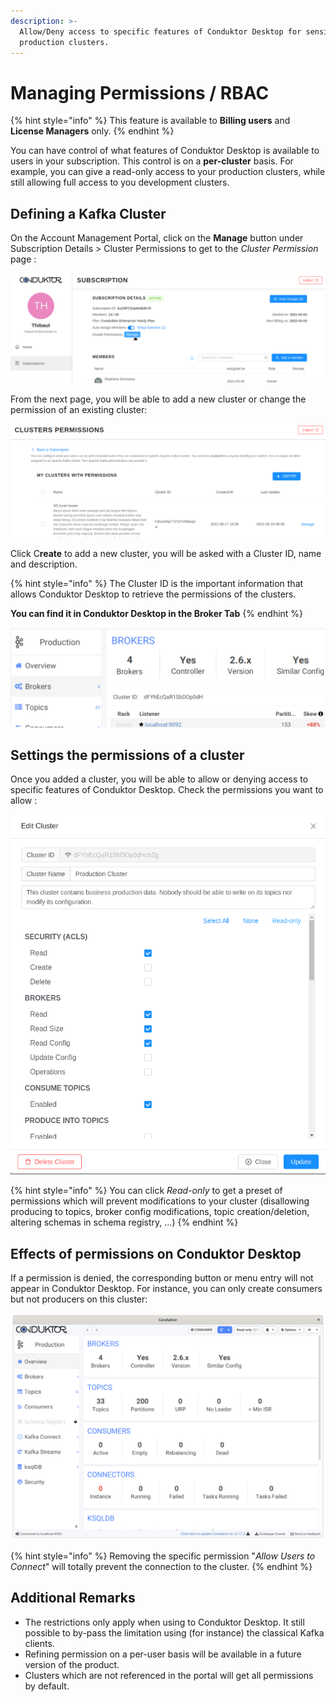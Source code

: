```yaml
---
description: >-
  Allow/Deny access to specific features of Conduktor Desktop for sensitive
  production clusters.
---
```


# Managing Permissions / RBAC

{% hint style="info" %}
This feature is available to **Billing users** and **License Managers** only.
{% endhint %}

You can have control of what features of Conduktor Desktop is available to users in your subscription. This control is on a **per-cluster** basis. For example, you can give a read-only access to your production clusters, while still allowing full access to you development clusters.

## Defining a Kafka Cluster 

On the Account Management Portal, click on the **Manage** button under Subscription Details &gt; Cluster Permissions to get to the _Cluster Permission_ page :

![](../../.gitbook/assets/image-2-.png)

From the next page, you will be able to add a new cluster or change the permission of an existing cluster:

![](../../.gitbook/assets/capture-decran-du-2021-08-26-15-54-47.png)

Click C**reate** to add a new cluster, you will be asked with a Cluster ID, name and description. 

{% hint style="info" %}
The Cluster ID is the important information that allows Conduktor Desktop to retrieve the permissions of the clusters.

**You can find it in Conduktor Desktop in the Broker Tab**
{% endhint %}

![Where to find the cluster ID in Conduktor Desktop](../../.gitbook/assets/capture-decran-du-2021-08-26-17-05-01.png)

## Settings the permissions of a cluster

Once you added a cluster, you will be able to allow or denying access to specific features of Conduktor Desktop. Check the permissions you want to allow :

![](../../.gitbook/assets/capture-decran-du-2021-08-26-16-09-46.png)

{% hint style="info" %}
You can click _Read-only_ to get a preset of permissions which will prevent modifications to your cluster \(disallowing producing to topics, broker config modifications, topic creation/deletion, altering schemas in schema registry, ...\)
{% endhint %}

##  Effects of permissions on Conduktor Desktop

If a permission is denied, the corresponding button or menu entry will not appear in Conduktor Desktop. For instance, you can only create consumers but not producers on this cluster:

![No Producer Button on the top - No Producer tab on the left.](../../.gitbook/assets/capture-decran-du-2021-08-26-17-03-36.png)

{% hint style="info" %}
Removing the specific permission "_Allow Users to Connect_" will totally prevent the connection to the cluster.
{% endhint %}

## Additional Remarks

* The restrictions only apply when using to Conduktor Desktop. It still possible to by-pass the limitation using \(for instance\) the classical Kafka clients.
* Refining permission on a per-user basis will be available in a future version of the product.
* Clusters which are not referenced in the portal will get all permissions by default.



